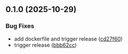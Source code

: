 ## 0.1.0 (2025-10-29)


### Bug Fixes

* add dockerfile and trigger release ([cd27f60](https://github.com/l4rm4nd/IKESS/commit/cd27f6083a6584e4e2760717295f2878a5ba242f))
* trigger release ([bbb62cc](https://github.com/l4rm4nd/IKESS/commit/bbb62cc2970fcdc7389ad83403fadf63631bc20a))

